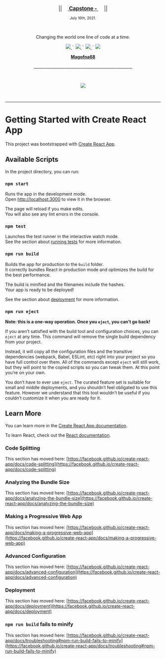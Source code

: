 <p align="center">
  <big>||  &nbsp;&nbsp;&nbsp;<u><b> 
  Capstone - 
  </b></u>&nbsp;&nbsp;&nbsp;  ||</big>
</p>
<p align="center">
  <small>July 16th, 2021.</small>
</p>
<br>
<p align="center">Changing the world one line of code at a time.</p>
    <p align="center">
        <a href="https://github.com/Magofna68/MessageBoard.Solution/graphs/contributors">
            <img src="https://img.shields.io/github/contributors/Magofna68/capstone.svg?style=plastic">
        </a>
        ¨
        <a href="https://github.com/Magofna68/MessageBoard.Solution/stargazers">
            <img src="https://img.shields.io/github/license/Magofna68/capstone?style=plastic">
        </a>
        ¨
        <a href="https://github.com/Magofna68/MessageBoard.Solution/issues">
            <img src="https://img.shields.io/github/last-commit/Magofna68/TapRoom-Redux?style=plastic">
        </a>
        ¨
        <a href="https://linkedin.com/in/Magofna68">
            <img src="https://img.shields.io/badge/-LinkedIn-black.svg?style=plastic&logo=linkedin&colorB=2867B2">
        </a>
    </p>
<p align="center">
    <!-- Project Avatar/Logo -->
    <p align="center">
        <a href="https://github.com/Magofna68">
            <strong>Magofna68</strong>
        </a>
    </p>
    <p align="center">
      __________________________________________________
    </p>
    <br>
    <p align="center"><a href="https://github.com/Magofna68">
        <img src="https://avatars.githubusercontent.com/u/80496559?v=4">
    </a></p>
    <br>
    <!-- GitHub Link -->
    <!-- Project Shields -->
</p>

------------------------------

# Getting Started with Create React App

This project was bootstrapped with [Create React App](https://github.com/facebook/create-react-app).

## Available Scripts

In the project directory, you can run:

### `npm start`

Runs the app in the development mode.\
Open [http://localhost:3000](http://localhost:3000) to view it in the browser.

The page will reload if you make edits.\
You will also see any lint errors in the console.

### `npm test`

Launches the test runner in the interactive watch mode.\
See the section about [running tests](https://facebook.github.io/create-react-app/docs/running-tests) for more information.

### `npm run build`

Builds the app for production to the `build` folder.\
It correctly bundles React in production mode and optimizes the build for the best performance.

The build is minified and the filenames include the hashes.\
Your app is ready to be deployed!

See the section about [deployment](https://facebook.github.io/create-react-app/docs/deployment) for more information.

### `npm run eject`

**Note: this is a one-way operation. Once you `eject`, you can’t go back!**

If you aren’t satisfied with the build tool and configuration choices, you can `eject` at any time. This command will remove the single build dependency from your project.

Instead, it will copy all the configuration files and the transitive dependencies (webpack, Babel, ESLint, etc) right into your project so you have full control over them. All of the commands except `eject` will still work, but they will point to the copied scripts so you can tweak them. At this point you’re on your own.

You don’t have to ever use `eject`. The curated feature set is suitable for small and middle deployments, and you shouldn’t feel obligated to use this feature. However we understand that this tool wouldn’t be useful if you couldn’t customize it when you are ready for it.

## Learn More

You can learn more in the [Create React App documentation](https://facebook.github.io/create-react-app/docs/getting-started).

To learn React, check out the [React documentation](https://reactjs.org/).

### Code Splitting

This section has moved here: [https://facebook.github.io/create-react-app/docs/code-splitting](https://facebook.github.io/create-react-app/docs/code-splitting)

### Analyzing the Bundle Size

This section has moved here: [https://facebook.github.io/create-react-app/docs/analyzing-the-bundle-size](https://facebook.github.io/create-react-app/docs/analyzing-the-bundle-size)

### Making a Progressive Web App

This section has moved here: [https://facebook.github.io/create-react-app/docs/making-a-progressive-web-app](https://facebook.github.io/create-react-app/docs/making-a-progressive-web-app)

### Advanced Configuration

This section has moved here: [https://facebook.github.io/create-react-app/docs/advanced-configuration](https://facebook.github.io/create-react-app/docs/advanced-configuration)

### Deployment

This section has moved here: [https://facebook.github.io/create-react-app/docs/deployment](https://facebook.github.io/create-react-app/docs/deployment)

### `npm run build` fails to minify

This section has moved here: [https://facebook.github.io/create-react-app/docs/troubleshooting#npm-run-build-fails-to-minify](https://facebook.github.io/create-react-app/docs/troubleshooting#npm-run-build-fails-to-minify)

